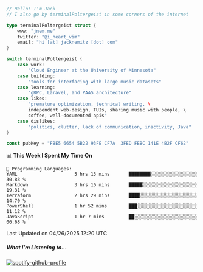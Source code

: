 ```go
// Hello! I'm Jack
// I also go by terminalPoltergeist in some corners of the internet

type terminalPoltergeist struct {
    www: "jnem.me"
    twitter: "@i_heart_vim"
    email: "hi [at] jacknemitz [dot] com"
}

switch terminalPoltergeist {
    case work:
        "Cloud Engineer at the University of Minnesota"
    case building:
        "tools for interfacing with large music datasets"
    case learning:
        "gRPC, Laravel, and PAAS architecture"
    case likes:
        "premature optimization, technical writing, \
        independent web-design, TUIs, sharing music with people, \
        coffee, well-documented apis"
    case dislikes:
        "politics, clutter, lack of communication, inactivity, Java"
}

const pubKey = "FBE5 6654 5B22 93FE CF7A  3FED FEBC 141E 4B2F CF62"
```

<!--START_SECTION:waka-->
📊 **This Week I Spent My Time On** 

```text
💬 Programming Languages: 
YAML                     5 hrs 13 mins       ████████░░░░░░░░░░░░░░░░░   30.83 % 
Markdown                 3 hrs 16 mins       █████░░░░░░░░░░░░░░░░░░░░   19.31 % 
Terraform                2 hrs 29 mins       ████░░░░░░░░░░░░░░░░░░░░░   14.70 % 
PowerShell               1 hr 52 mins        ███░░░░░░░░░░░░░░░░░░░░░░   11.12 % 
JavaScript               1 hr 7 mins         ██░░░░░░░░░░░░░░░░░░░░░░░   06.68 % 
```


 Last Updated on 04/26/2025 12:20 UTC
<!--END_SECTION:waka-->

##### What I'm Listening to...

[![spotify-github-profile](https://jnem.me/listening-item?maxAge=2592000)](https://jnem.me/listening)

